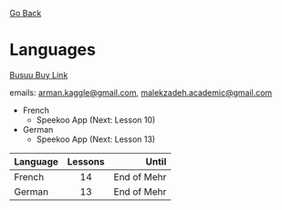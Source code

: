 [Go Back](https://github.com/arm-on/plan/blob/main/README.md)

# Languages

‌[Busuu Buy Link](https://license-market.ir/product/Busuu)

emails: arman.kaggle@gmail.com, malekzadeh.academic@gmail.com


- French
    - Speekoo App (Next: Lesson 10)
- German
    - Speekoo App (Next: Lesson 13)

| Language   |      Lessons      |  Until |
|----------|:-------------:|------:|
| French |  14 | End of Mehr |
| German | 13 | End of Mehr |